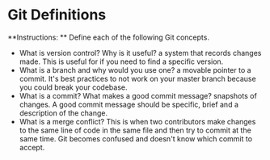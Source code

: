 # Git Definitions

**Instructions: ** Define each of the following Git concepts.

* What is version control?  Why is it useful?
	a system that records changes made. This is useful for if you need to find a specific version.
* What is a branch and why would you use one?
	a movable pointer to a commit. It's best practices to not work on your master branch because
	you could break your codebase.
* What is a commit? What makes a good commit message?
	snapshots of changes. A good commit message should be specific, brief and a description of the change.
* What is a merge conflict?
	This is when two contributors make changes to the same line of code in the same file and then try to
	commit at the same time. Git becomes confused and doesn't know which commit to accept.

